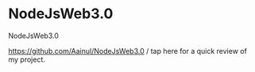 # NodeJsWeb3.0
NodeJsWeb3.0

https://github.com/Aainul/NodeJsWeb3.0 / tap here for a quick review of my project.
